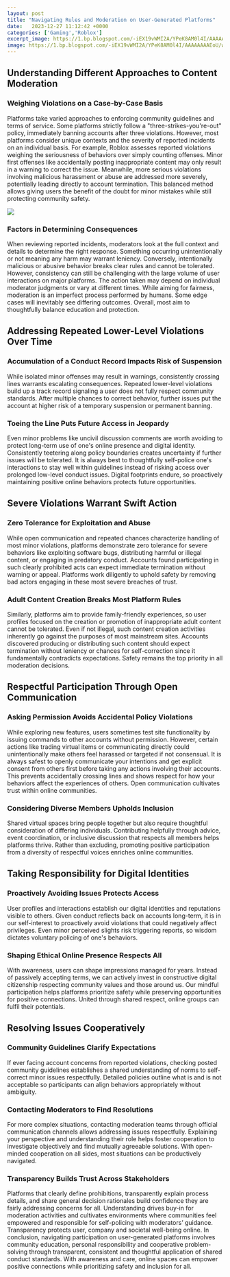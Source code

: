 ```yaml
---
layout: post
title: "Navigating Rules and Moderation on User-Generated Platforms"
date:   2023-12-27 11:12:42 +0000
categories: ['Gaming','Roblox']
excerpt_image: https://1.bp.blogspot.com/-iEX19vWMI2A/YPeK8AM0l4I/AAAAAAAAEoU/wq6Ljg2I-LkX4v9s6jAuu6NwvLPMWFaIACLcBGAsYHQ/s1200/1%2BVxjD-ZzOkW07nULGsDBkYQ.jpeg
image: https://1.bp.blogspot.com/-iEX19vWMI2A/YPeK8AM0l4I/AAAAAAAAEoU/wq6Ljg2I-LkX4v9s6jAuu6NwvLPMWFaIACLcBGAsYHQ/s1200/1%2BVxjD-ZzOkW07nULGsDBkYQ.jpeg
---
```


## Understanding Different Approaches to Content Moderation
### **Weighing Violations on a Case-by-Case Basis** 
Platforms take varied approaches to enforcing community guidelines and terms of service. Some platforms strictly follow a "three-strikes-you're-out" policy, immediately banning accounts after three violations. However, most platforms consider unique contexts and the severity of reported incidents on an individual basis. 
For example, Roblox assesses reported violations weighing the seriousness of behaviors over simply counting offenses. Minor first offenses like accidentally posting inappropriate content may only result in a warning to correct the issue. Meanwhile, more serious violations involving malicious harassment or abuse are addressed more severely, potentially leading directly to account termination. This balanced method allows giving users the benefit of the doubt for minor mistakes while still protecting community safety.

![](https://1.bp.blogspot.com/-iEX19vWMI2A/YPeK8AM0l4I/AAAAAAAAEoU/wq6Ljg2I-LkX4v9s6jAuu6NwvLPMWFaIACLcBGAsYHQ/s1200/1%2BVxjD-ZzOkW07nULGsDBkYQ.jpeg)
### **Factors in Determining Consequences**
When reviewing reported incidents, moderators look at the full context and details to determine the right response. Something occurring unintentionally or not meaning any harm may warrant leniency. Conversely, intentionally malicious or abusive behavior breaks clear rules and cannot be tolerated. 
However, consistency can still be challenging with the large volume of user interactions on major platforms. The action taken may depend on individual moderator judgments or vary at different times. While aiming for fairness, moderation is an imperfect process performed by humans. Some edge cases will inevitably see differing outcomes. Overall, most aim to thoughtfully balance education and protection.
## Addressing Repeated Lower-Level Violations Over Time  
### **Accumulation of a Conduct Record Impacts Risk of Suspension**
While isolated minor offenses may result in warnings, consistently crossing lines warrants escalating consequences. Repeated lower-level violations build up a track record signaling a user does not fully respect community standards. After multiple chances to correct behavior, further issues put the account at higher risk of a temporary suspension or permanent banning.
### **Toeing the Line Puts Future Access in Jeopardy**  
Even minor problems like uncivil discussion comments are worth avoiding to protect long-term use of one's online presence and digital identity. Consistently teetering along policy boundaries creates uncertainty if further issues will be tolerated. It is always best to thoughtfully self-police one's interactions to stay well within guidelines instead of risking access over prolonged low-level conduct issues. Digital footprints endure, so proactively maintaining positive online behaviors protects future opportunities.
## Severe Violations Warrant Swift Action
### **Zero Tolerance for Exploitation and Abuse**
While open communication and repeated chances characterize handling of most minor violations, platforms demonstrate zero tolerance for severe behaviors like exploiting software bugs, distributing harmful or illegal content, or engaging in predatory conduct. Accounts found participating in such clearly prohibited acts can expect immediate termination without warning or appeal. Platforms work diligently to uphold safety by removing bad actors engaging in these most severe breaches of trust.
### **Adult Content Creation Breaks Most Platform Rules** 
Similarly, platforms aim to provide family-friendly experiences, so user profiles focused on the creation or promotion of inappropriate adult content cannot be tolerated. Even if not illegal, such content creation activities inherently go against the purposes of most mainstream sites. Accounts discovered producing or distributing such content should expect termination without leniency or chances for self-correction since it fundamentally contradicts expectations. Safety remains the top priority in all moderation decisions.
## Respectful Participation Through Open Communication
### **Asking Permission Avoids Accidental Policy Violations**
While exploring new features, users sometimes test site functionality by issuing commands to other accounts without permission. However, certain actions like trading virtual items or communicating directly could unintentionally make others feel harassed or targeted if not consensual. 
It is always safest to openly communicate your intentions and get explicit consent from others first before taking any actions involving their accounts. This prevents accidentally crossing lines and shows respect for how your behaviors affect the experiences of others. Open communication cultivates trust within online communities.
### **Considering Diverse Members Upholds Inclusion**  
Shared virtual spaces bring people together but also require thoughtful consideration of differing individuals. Contributing helpfully through advice, event coordination, or inclusive discussion that respects all members helps platforms thrive. Rather than excluding, promoting positive participation from a diversity of respectful voices enriches online communities.
## Taking Responsibility for Digital Identities
### **Proactively Avoiding Issues Protects Access**
User profiles and interactions establish our digital identities and reputations visible to others. Given conduct reflects back on accounts long-term, it is in our self-interest to proactively avoid violations that could negatively affect privileges. Even minor perceived slights risk triggering reports, so wisdom dictates voluntary policing of one's behaviors.
### **Shaping Ethical Online Presence Respects All**
With awareness, users can shape impressions managed for years. Instead of passively accepting terms, we can actively invest in constructive digital citizenship respecting community values and those around us. Our mindful participation helps platforms prioritize safety while preserving opportunities for positive connections. United through shared respect, online groups can fulfil their potentials.
## Resolving Issues Cooperatively  
### **Community Guidelines Clarify Expectations**
If ever facing account concerns from reported violations, checking posted community guidelines establishes a shared understanding of norms to self-correct minor issues respectfully. Detailed policies outline what is and is not acceptable so participants can align behaviors appropriately without ambiguity. 
### **Contacting Moderators to Find Resolutions**
For more complex situations, contacting moderation teams through official communication channels allows addressing issues respectfully. Explaining your perspective and understanding their role helps foster cooperation to investigate objectively and find mutually agreeable solutions. With open-minded cooperation on all sides, most situations can be productively navigated.
### **Transparency Builds Trust Across Stakeholders** 
Platforms that clearly define prohibitions, transparently explain process details, and share general decision rationales build confidence they are fairly addressing concerns for all. Understanding drives buy-in for moderation activities and cultivates environments where communities feel empowered and responsible for self-policing with moderators’ guidance. Transparency protects user, company and societal well-being online.
In conclusion, navigating participation on user-generated platforms involves community education, personal responsibility and cooperative problem-solving through transparent, consistent and thoughtful application of shared conduct standards. With awareness and care, online spaces can empower positive connections while prioritizing safety and inclusion for all.